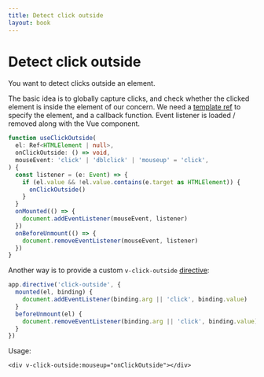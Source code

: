 ```yaml
---
title: Detect click outside
layout: book
---
```


# Detect click outside

You want to detect clicks outside an element.

The basic idea is to globally capture clicks, and check whether the clicked element is inside the element of our concern. We need a [template ref](https://v3.vuejs.org/guide/composition-api-template-refs.html) to specify the element, and a callback function. Event listener is loaded / removed along with the Vue component.

```ts
function useClickOutside(
  el: Ref<HTMLElement | null>,
  onClickOutside: () => void,
  mouseEvent: 'click' | 'dblclick' | 'mouseup' = 'click',
) {
  const listener = (e: Event) => {
    if (el.value && !el.value.contains(e.target as HTMLElement)) {
      onClickOutside()
    }
  }
  onMounted(() => {
    document.addEventListener(mouseEvent, listener)
  })
  onBeforeUnmount(() => {
    document.removeEventListener(mouseEvent, listener)
  })
}
```

Another way is to provide a custom `v-click-outside` [directive](https://v3.vuejs.org/guide/custom-directive.html):

```ts
app.directive('click-outside', {
  mounted(el, binding) {
    document.addEventListener(binding.arg || 'click', binding.value)
  }
  beforeUnmount(el) {
    document.removeEventListener(binding.arg || 'click', binding.value)
  }
})
```

Usage:
```vue
<div v-click-outside:mouseup="onClickOutside"></div>
```

